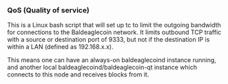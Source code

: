 ### QoS (Quality of service) ###

This is a Linux bash script that will set up tc to limit the outgoing bandwidth for connections to the Baldeaglecoin network. It limits outbound TCP traffic with a source or destination port of 9333, but not if the destination IP is within a LAN (defined as 192.168.x.x).

This means one can have an always-on baldeaglecoind instance running, and another local baldeaglecoind/baldeaglecoin-qt instance which connects to this node and receives blocks from it.
